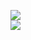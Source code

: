 [![](https://img.shields.io/badge/Made%20With-Github%20Spray-lightgrey.svg?style=for-the-badge&logo=github)](https://github.com/Annihil/github-spray#262)  
[![](https://i.imgur.com/2DrTn0Z.gif)](https://github.com/Annihil/github-spray)